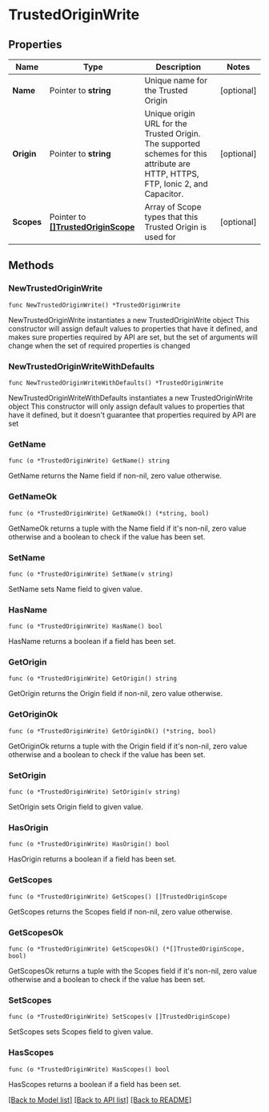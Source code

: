 # TrustedOriginWrite

## Properties

Name | Type | Description | Notes
------------ | ------------- | ------------- | -------------
**Name** | Pointer to **string** | Unique name for the Trusted Origin | [optional] 
**Origin** | Pointer to **string** | Unique origin URL for the Trusted Origin. The supported schemes for this attribute are HTTP, HTTPS, FTP, Ionic 2, and Capacitor. | [optional] 
**Scopes** | Pointer to [**[]TrustedOriginScope**](TrustedOriginScope.md) | Array of Scope types that this Trusted Origin is used for | [optional] 

## Methods

### NewTrustedOriginWrite

`func NewTrustedOriginWrite() *TrustedOriginWrite`

NewTrustedOriginWrite instantiates a new TrustedOriginWrite object
This constructor will assign default values to properties that have it defined,
and makes sure properties required by API are set, but the set of arguments
will change when the set of required properties is changed

### NewTrustedOriginWriteWithDefaults

`func NewTrustedOriginWriteWithDefaults() *TrustedOriginWrite`

NewTrustedOriginWriteWithDefaults instantiates a new TrustedOriginWrite object
This constructor will only assign default values to properties that have it defined,
but it doesn't guarantee that properties required by API are set

### GetName

`func (o *TrustedOriginWrite) GetName() string`

GetName returns the Name field if non-nil, zero value otherwise.

### GetNameOk

`func (o *TrustedOriginWrite) GetNameOk() (*string, bool)`

GetNameOk returns a tuple with the Name field if it's non-nil, zero value otherwise
and a boolean to check if the value has been set.

### SetName

`func (o *TrustedOriginWrite) SetName(v string)`

SetName sets Name field to given value.

### HasName

`func (o *TrustedOriginWrite) HasName() bool`

HasName returns a boolean if a field has been set.

### GetOrigin

`func (o *TrustedOriginWrite) GetOrigin() string`

GetOrigin returns the Origin field if non-nil, zero value otherwise.

### GetOriginOk

`func (o *TrustedOriginWrite) GetOriginOk() (*string, bool)`

GetOriginOk returns a tuple with the Origin field if it's non-nil, zero value otherwise
and a boolean to check if the value has been set.

### SetOrigin

`func (o *TrustedOriginWrite) SetOrigin(v string)`

SetOrigin sets Origin field to given value.

### HasOrigin

`func (o *TrustedOriginWrite) HasOrigin() bool`

HasOrigin returns a boolean if a field has been set.

### GetScopes

`func (o *TrustedOriginWrite) GetScopes() []TrustedOriginScope`

GetScopes returns the Scopes field if non-nil, zero value otherwise.

### GetScopesOk

`func (o *TrustedOriginWrite) GetScopesOk() (*[]TrustedOriginScope, bool)`

GetScopesOk returns a tuple with the Scopes field if it's non-nil, zero value otherwise
and a boolean to check if the value has been set.

### SetScopes

`func (o *TrustedOriginWrite) SetScopes(v []TrustedOriginScope)`

SetScopes sets Scopes field to given value.

### HasScopes

`func (o *TrustedOriginWrite) HasScopes() bool`

HasScopes returns a boolean if a field has been set.


[[Back to Model list]](../README.md#documentation-for-models) [[Back to API list]](../README.md#documentation-for-api-endpoints) [[Back to README]](../README.md)


